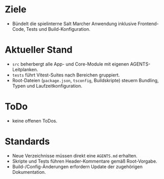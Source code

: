# Ziele
- Bündelt die spielinterne Salt Marcher Anwendung inklusive Frontend-Code, Tests und Build-Konfiguration.

# Aktueller Stand
- `src` beherbergt alle App- und Core-Module mit eigenen AGENTS-Leitplanken.
- `tests` führt Vitest-Suites nach Bereichen gruppiert.
- Root-Dateien (`package.json`, `tsconfig`, Buildskripte) steuern Bundling, Typen und Laufzeitkonfiguration.

# ToDo
- keine offenen ToDos.

# Standards
- Neue Verzeichnisse müssen direkt eine `AGENTS.md` erhalten.
- Skripte und Tests führen Header-Kommentare gemäß Root-Vorgabe.
- Build-/Config-Änderungen erfordern Update der zugehörigen Dokumentation.
